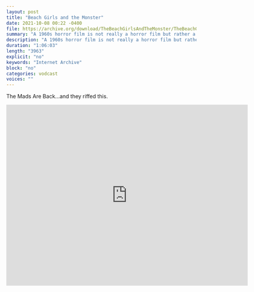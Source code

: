 ```yaml
---
layout: post
title: "Beach Girls and the Monster"
date: 2021-10-08 00:22 -0400
file: https://archive.org/download/TheBeachGirlsAndTheMonster/TheBeachGirlsAndTheMonster_512kb.mp4
summary: "A 1960s horror film is not really a horror film but rather a bikini girl flick with a monster on the side.  It is definitely a weird one.  Is the monster real or is something else happening?"
description: "A 1960s horror film is not really a horror film but rather a bikini girl flick with a monster on the side.  It is definitely a weird one.  Is the monster real or is something else happening?"
duration: "1:06:03"
length: "3963"
explicit: "no" 
keywords: "Internet Archive"
block: "no" 
categories: vodcast
voices: ""
---
```

The Mads Are Back...and they riffed this.

<iframe src="https://archive.org/embed/TheBeachGirlsAndTheMonster" width="640" height="480" frameborder="0" webkitallowfullscreen="true" mozallowfullscreen="true" allowfullscreen></iframe>


